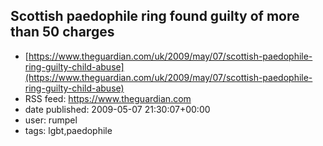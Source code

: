 ## Scottish paedophile ring found guilty of more than 50 charges
 - [https://www.theguardian.com/uk/2009/may/07/scottish-paedophile-ring-guilty-child-abuse](https://www.theguardian.com/uk/2009/may/07/scottish-paedophile-ring-guilty-child-abuse)
 - RSS feed: https://www.theguardian.com
 - date published: 2009-05-07 21:30:07+00:00
 - user: rumpel
 - tags: lgbt,paedophile

